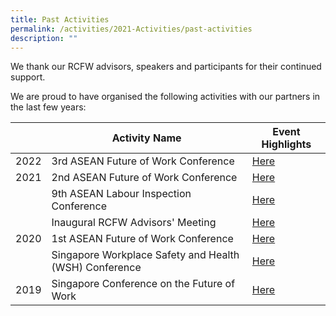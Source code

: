 ```yaml
---
title: Past Activities
permalink: /activities/2021-Activities/past-activities
description: ""
---
```

We thank our RCFW advisors, speakers and participants for their continued support. 

We are proud to have organised the following activities with our partners in the last few years:

|  | Activity Name | Event Highlights |
| -------- | -------- | -------- |
| 2022     | 3rd ASEAN Future of Work Conference | [Here](/event-archives/asean-fow-2022/) |
| 2021     | 2nd ASEAN Future of Work Conference | [Here](/event-archives/asean-fow-2021/) |
|  | 9th ASEAN Labour Inspection Conference |[Here](/event-archives/9th-alic/) |
|  | Inaugural RCFW Advisors' Meeting | [Here](/event-archives/inaugural-advisors-meeting/) |
| 2020 | 1st ASEAN Future of Work Conference | [Here](/event-archives/asean-fow-2020/) |
|  | Singapore Workplace Safety and Health (WSH) Conference | [Here](/event-archives/wsh-conference-2020/) |
| 2019 | Singapore Conference on the Future of Work | [Here](/event-archives/fow-conference-2019/) |